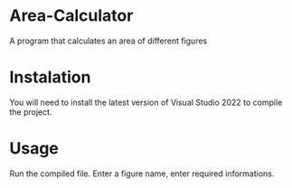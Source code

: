 # Area-Calculator
A program that calculates an area of different figures

# Instalation
You will need to install the latest version of Visual Studio 2022 to compile the project.

# Usage
Run the compiled file. Enter a figure name, enter required informations.

